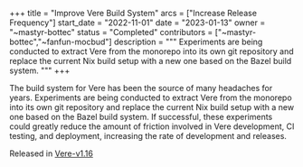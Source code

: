 +++
title = "Improve Vere Build System"
arcs = ["Increase Release Frequency"]
start_date = "2022-11-01"
date = "2023-01-13"
owner = "~mastyr-bottec"
status = "Completed"
contributors = ["~mastyr-bottec","~fanfun-mocbud"]
description = """
Experiments are being conducted to extract Vere from the monorepo into its own git repository and replace the current Nix build setup with a new one based on the Bazel build system.
"""
+++

The build system for Vere has been the source of many headaches for years.  Experiments are being conducted to extract Vere from the monorepo into its own git repository and replace the current Nix build setup with a new one based on the Bazel build system.  If successful, these experiments could greatly reduce the amount of friction involved in Vere development, CI testing, and deployment, increasing the rate of development and releases.

Released in [Vere-v1.16](https://github.com/urbit/vere/releases/tag/vere-v1.16)
